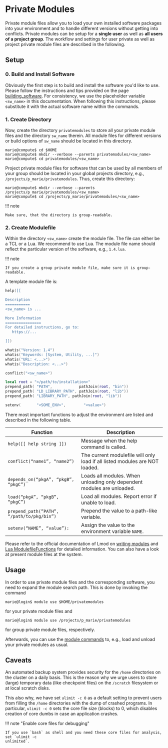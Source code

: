 # Private Modules

Private module files allow you to load your own installed software packages into your environment
and to handle different versions without getting into conflicts. Private modules can be setup for a
**single user** as well as **all users of a project group**. The workflow and settings for user
private as well as project private module files are described in the following.

## Setup

### 0. Build and Install Software

Obviously the first step is to build and install the software you'd like to use. Please follow the
instructions and tips provided on the page [building_software](building_software.md).
For consistency, we use the placeholder variable `<sw_name>` in this documentation. When following this
instructions, please substitute it with the actual software name within the commands.

### 1. Create Directory

Now, create the directory `privatemodules` to store all your private module files and the directory
`sw_name` therein. All module files for different versions or build options of `sw_name` should be
located in this directory.

```console
marie@compute$ cd $HOME
marie@compute$ mkdir --verbose --parents privatemodules/<sw_name>
marie@compute$ cd privatemodules/<sw_name>
```

Project private module files for software that can be used by all members of your group should be
located in your global projects directory, e.g., `/projects/p_marie/privatemodules`. Thus, create
this directory:

```console
marie@compute$ mkdir --verbose --parents /projects/p_marie/privatemodules/<sw_name>
marie@compute$ cd /projects/p_marie/privatemodules/<sw_name>
```

!!! note

    Make sure, that the directory is group-readable.

### 2. Create Modulefile

Within the directory `<sw_name>` create the module file. The file can either be a TCL or a Lua. We
recommend to use Lua. The module file name should reflect the particular version of the software,
e.g., `1.4.lua`.

!!! note

    If you create a group private module file, make sure it is group-readable.

A template module file is:

```lua linenums="1"
help([[

Description
===========
<sw_name> is ...

More Information
================
For detailed instructions, go to:
   https://...

]])

whatis("Version: 1.4")
whatis("Keywords: [System, Utility, ...]")
whatis("URL: <...>")
whatis("Description: <...>")

conflict("<sw_name>")

local root = "</path/to/installation>"
prepend_path( "PATH",            pathJoin(root, "bin"))
prepend_path( "LD_LIBRARY_PATH", pathJoin(root, "lib"))
prepend_path( "LIBRARY_PATH", pathJoin(root, "lib"))

setenv(       "<SOME_ENV>",        "<value>")
```

There most important functions to adjust the environment are listed and described in the following
table.

| Function | Description |
|----------|-------------|
| `help([[ help string ]]) ` | Message when the help command is called. |
| `conflict(“name1”, “name2”)` | The current modulefile will only load if all listed modules are NOT loaded. |
| `depends_on(“pkgA”, “pkgB”, “pkgC”)` | Loads all modules. When unloading only dependent modules are unloaded. |
| `load(“pkgA”, “pkgB”, “pkgC”)` | Load all modules. Report error if unable to load.
| `prepend_path(”PATH”, “/path/to/pkg/bin”)` | Prepend the value to a path-like variable. |
| `setenv(“NAME”, “value”):` | Assign the value to the environment variable `NAME`. |

Please refer to the official documentation of Lmod on
[writing modules](https://lmod.readthedocs.io/en/latest/015_writing_modules.html) and
[Lua ModulefileFunctions](https://lmod.readthedocs.io/en/latest/050_lua_modulefiles.html)
for detailed information.
You can also have a look at present module files at the system.

## Usage

In order to use private module files and the corresponding software, you need to expand the module
search path. This is done by invoking the command

```console
marie@login$ module use $HOME/privatemodules
```

for your private module files and

```console
marie@login$ module use /projects/p_marie/privatemodules
```

for group private module files, respectively.

Afterwards, you can use the [module commands](modules.md) to, e.g., load and unload your private modules
as usual.

## Caveats

An automated backup system provides security for the `/home` directories on the cluster on a daily
basis. This is the reason why we urge users to store (large) temporary data (like checkpoint files)
on the `/scratch` filesystem or at local scratch disks.


This also why, we have set `ulimit -c 0` as a default setting to prevent users from filling the
`/home` directories with the dump of crashed programs. In particular, `ulimit -c 0` sets the core
file size (blocks) to 0, which disables creation of core dumbs in case an application crashes.

!!! note "Enable core files for debugging"

    If you use `bash` as shell and you need these core files for analysis, set `ulimit -c
    unlimited`.

